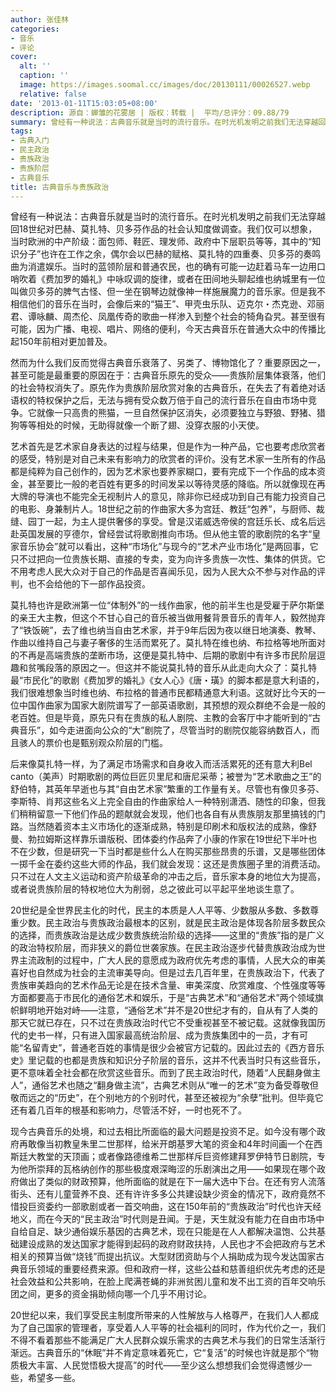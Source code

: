 ```yaml
---
author: 张佳林
categories:
- 音乐
- 评论
cover:
  alt: ''
  caption: ''
  image: https://images.soomal.cc/images/doc/20130111/00026527.webp
  relative: false
date: '2013-01-11T15:03:05+08:00'
description: 源自：蝉雏的花雾居 | 版权：转载 |  平均/总评分：09.88/79
summary: 曾经有一种说法：古典音乐就是当时的流行音乐。在时光机发明之前我们无法穿越回18世纪对巴赫、莫扎特、贝多芬作品的社会认知度做调查。我们仅可以想象，当时欧洲的中产阶级：面包师、鞋匠、理发师、政府中下层职员等等，其中的“知识分子”也许在工作之余，偶尔会以巴赫的赋格、莫扎特的四重奏、贝多芬的奏鸣曲为消遣娱乐……
tags:
- 古典入门
- 民主政治
- 贵族政治
- 贵族阶层
- 古典音乐
title: 古典音乐与贵族政治
---
```


曾经有一种说法：古典音乐就是当时的流行音乐。在时光机发明之前我们无法穿越回18世纪对巴赫、莫扎特、贝多芬作品的社会认知度做调查。我们仅可以想象，当时欧洲的中产阶级：面包师、鞋匠、理发师、政府中下层职员等等，其中的“知识分子”也许在工作之余，偶尔会以巴赫的赋格、莫扎特的四重奏、贝多芬的奏鸣曲为消遣娱乐。当时的蓝领阶层和普通农民，也的确有可能一边赶着马车一边用口哨吹着《费加罗的婚礼》中咏叹调的旋律，或者在田间地头聊起维也纳城里有一位叫做贝多芬的脾气古怪、但一坐在钢琴边就像神一样施展魔力的音乐家。但是我不相信他们的音乐在当时，会像后来的“猫王”、甲壳虫乐队、迈克尔・杰克逊、邓丽君、谭咏麟、周杰伦、凤凰传奇的歌曲一样渗入到整个社会的犄角旮旯。甚至很有可能，因为广播、电视、唱片、网络的便利，今天古典音乐在普通大众中的传播比起150年前相对更加普及。

然而为什么我们反而觉得古典音乐衰落了、另类了、博物馆化了？重要原因之一，甚至可能是最重要的原因在于：古典音乐原先的受众――贵族阶层集体衰落，他们的社会特权消失了。原先作为贵族阶层欣赏对象的古典音乐，在失去了有着绝对话语权的特权保护之后，无法与拥有受众数万倍于自己的流行音乐在自由市场中竞争。它就像一只高贵的熊猫，一旦自然保护区消失，必须要独立与野狼、野猪、猎狗等等相处的时候，无助得就像一个断了翅、没穿衣服的小天使。

艺术首先是艺术家自身表达的过程与结果，但是作为一种产品，它也要考虑欣赏者的感受，特别是对自己未来有影响力的欣赏者的评价。没有艺术家一生所有的作品都是纯粹为自己创作的，因为艺术家也要养家糊口，要有完成下一个作品的成本资金，甚至要比一般的老百姓有更多的时间发呆以等待灵感的降临。所以就像现在再大牌的导演也不能完全无视制片人的意见，除非你已经成功到自己有能力投资自己的电影、身兼制片人。18世纪之前的作曲家大多为宫廷、教廷“包养”，与厨师、裁缝、园丁一起，为主人提供奢侈的享受。曾是汉诺威选帝侯的宫廷乐长、成名后远赴英国发展的亨德尔，曾经尝试将歌剧推向市场。但从他主管的歌剧院的名字“皇家音乐协会”就可以看出，这种“市场化”与现今的“艺术产业市场化”是两回事，它只不过把向一位贵族长期、直接的专卖，变为向许多贵族一次性、集体的供货。它不用考虑人民大众对于自己的作品是否喜闻乐见，因为人民大众不参与对作品的评判，也不会给他的下一部作品投资。

莫扎特也许是欧洲第一位“体制外”的一线作曲家，他的前半生也是受雇于萨尔斯堡的亲王大主教，但这个不甘心自己的音乐被当做用餐背景音乐的青年人，毅然抛弃了“铁饭碗”，去了维也纳当自由艺术家，并于9年后因为夜以继日地演奏、教琴、作曲以维持自己与妻子奢侈的生活而累死了。莫扎特在维也纳、布拉格等地所面对的不再是高端贵族的垄断市场，这便是莫扎特中、后期的歌剧中有许多市民阶层逗趣和贫嘴段落的原因之一。但这并不能说莫扎特的音乐从此走向大众了：莫扎特最“市民化”的歌剧《费加罗的婚礼》《女人心》《唐・璜》的脚本都是意大利语的，我们很难想象当时维也纳、布拉格的普通市民都精通意大利语。这就好比今天的一位中国作曲家为国家大剧院谱写了一部英语歌剧，其预想的观众群绝不会是一般的老百姓。但是毕竟，原先只有在贵族的私人剧院、主教的会客厅中才能听到的“古典音乐”，如今走进面向公众的“大”剧院了，尽管当时的剧院仅能容纳数百人，而且骇人的票价也是甄别观众阶层的门槛。

后来像莫扎特一样，为了满足市场需求和自身收入而活活累死的还有意大利Bel canto（美声）时期歌剧的两位巨匠贝里尼和唐尼采蒂；被誉为“艺术歌曲之王”的舒伯特，其英年早逝也与其“自由艺术家”繁重的工作量有关。尽管也有像贝多芬、李斯特、肖邦这些名义上完全自由的作曲家给人一种特别潇洒、随性的印象，但我们稍稍留意一下他们作品的题献就会发现，他们也各自有从贵族朋友那里搞钱的门路。当然随着资本主义市场化的逐渐成熟，特别是印刷术和版权法的成熟，像舒曼、勃拉姆斯这样靠乐谱版税、团体委约作品奔了小康的作家在19世纪下半叶也不在少数，但是研究一下当时都是些什么人在购买那些昂贵的乐谱，又是哪些团体一掷千金在委约这些大师的作品，我们就会发现：这还是贵族圈子里的消费活动。只不过在人文主义运动和资产阶级革命的冲击之后，音乐家本身的地位大为提高，或者说贵族阶层的特权地位大为削弱，总之彼此可以平起平坐地谈生意了。

20世纪是全世界民主化的时代，民主的本质是人人平等、少数服从多数、多数尊重少数。民主政治与贵族政治最根本的区别，就是民主政治是体现各阶层多数民众的选择，而贵族政治是达成少数贵族统治阶级的选择――这里的“贵族”指的是广义的政治特权阶层，而非狭义的爵位世袭家族。在民主政治逐步代替贵族政治成为世界主流政制的过程中，广大人民的意愿成为政府优先考虑的事情，人民大众的审美喜好也自然成为社会的主流审美导向。但是过去几百年里，在贵族政治下，代表了贵族审美趋向的艺术作品无论是在技术含量、审美深度、欣赏难度、个性强度等等方面都要高于市民化的通俗艺术和娱乐，于是“古典艺术”和“通俗艺术”两个领域旗帜鲜明地开始对峙――注意，“通俗艺术”并不是20世纪才有的，自从有了人类的那天它就已存在，只不过在贵族政治时代它不受重视甚至不被记载。这就像我国历代的史书一样，只有进入国家最高统治阶层、成为贵族集团中的一员，才有可能“名留青史”，普通老百姓的事情是很少会被官方记载的。因此过去的《西方音乐史》里记载的也都是贵族和知识分子阶层的音乐，这并不代表当时只有这些音乐，更不意味着全社会都在欣赏这些音乐。而到了民主政治时代，随着“人民翻身做主人”，通俗艺术也随之“翻身做主流”，古典艺术则从“唯一的艺术”变为备受尊敬但敬而远之的“历史”，在个别地方的个别时代，甚至还被视为“余孽”批判。但毕竟它还有着几百年的根基和影响力，尽管活不好，一时也死不了。

现今古典音乐的处境，和过去相比所面临的最大问题是投资不足。如今没有哪个政府再敢像当初教皇朱里二世那样，给米开朗基罗大笔的资金和4年时间画一个在西斯廷大教堂的天顶画；或者像路德维希二世那样斥巨资修建拜罗伊特节日剧院，专为他所崇拜的瓦格纳创作的那些极度艰深晦涩的乐剧演出之用――如果现在哪个政府做出了类似的财政预算，他所面临的就是在下一届大选中下台。在还有穷人流落街头、还有儿童营养不良、还有许许多多公共建设缺少资金的情况下，政府竟然不惜投巨资委约一部歌剧或者一首交响曲，这在150年前的“贵族政治”时代也许天经地义，而在今天的“民主政治”时代则是丑闻。于是，天生就没有能力在自由市场中自给自足、缺少通俗娱乐基因的古典艺术，现在只能是在人人都解决温饱、公共基础建设成熟的发达国家才能得到起码的政府财政扶持，人民也才不会把政府与艺术相关的预算当做“烧钱”而提出抗议。大型财团资助与个人捐助成为现今发达国家古典音乐领域的重要经费来源。但和政府一样，这些公益和慈善组织优先考虑的还是社会效益和公共影响，在脸上爬满苍蝇的非洲贫困儿童和发不出工资的百年交响乐团之间，更多的资金捐助倾向哪一个几乎不用讨论。

20世纪以来，我们享受民主制度所带来的人性解放与人格尊严，在我们人人都成为了自己国家的管理者，享受着人人平等的社会福利的同时，作为代价之一，我们不得不看着那些不能满足广大人民群众娱乐需求的古典艺术与我们的日常生活渐行渐远。古典音乐的“休眠”并不肯定意味着死亡，它“复活”的时候也许就是那个“物质极大丰富、人民觉悟极大提高”的时代――至少这么想想我们会觉得遗憾少一些，希望多一些。